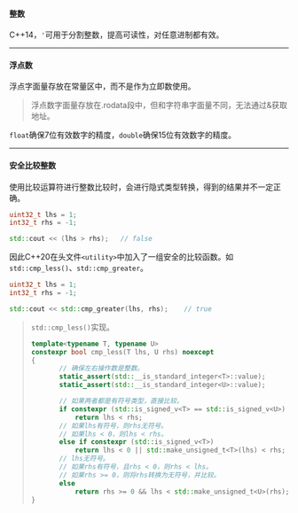 #### 整数

C++14，`'`可用于分割整数，提高可读性，对任意进制都有效。

---

#### 浮点数

浮点字面量存放在常量区中，而不是作为立即数使用。

> 浮点数字面量存放在.rodata段中，但和字符串字面量不同，无法通过&获取地址。

`float`确保7位有效数字的精度，`double`确保15位有效数字的精度。

---

#### 安全比较整数

使用比较运算符进行整数比较时，会进行隐式类型转换，得到的结果并不一定正确。

```cpp
uint32_t lhs = 1;
int32_t rhs = -1;

std::cout << (lhs > rhs);	// false
```

因此C++20在头文件`<utility>`中加入了一组安全的比较函数。如`std::cmp_less()`、`std::cmp_greater`。

```cpp
uint32_t lhs = 1;
int32_t rhs = -1;

std::cout << std::cmp_greater(lhs, rhs);	// true
```

> `std::cmp_less()`实现。
>
> ```cpp
> template<typename T, typename U>
> constexpr bool cmp_less(T lhs, U rhs) noexcept
> {
>        // 确保左右操作数是整数。
>        static_assert(std::__is_standard_integer<T>::value);
>        static_assert(std::__is_standard_integer<U>::value);
> 
>        // 如果两者都是有符号类型，直接比较。
>        if constexpr (std::is_signed_v<T> == std::is_signed_v<U>)
>            return lhs < rhs;
>        // 如果lhs有符号，则rhs无符号。
>        // 如果lhs < 0，则lhs < rhs。
>        else if constexpr (std::is_signed_v<T>)
>            return lhs < 0 || std::make_unsigned_t<T>(lhs) < rhs;
>        // lhs无符号。
>        // 如果rhs有符号，且rhs < 0，则rhs < lhs。
>        // 如果rhs >= 0，则将rhs转换为无符号，并比较。
>        else
>            return rhs >= 0 && lhs < std::make_unsigned_t<U>(rhs);
> }
> ```

